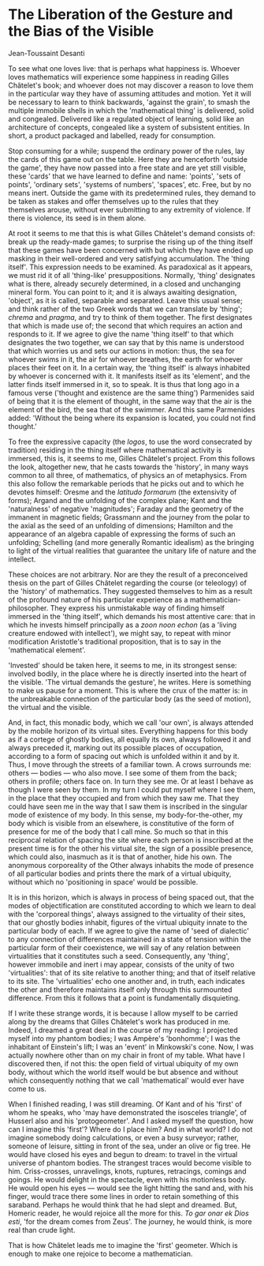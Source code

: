# The Liberation of the Gesture and the Bias of the Visible

Jean-Toussaint Desanti

To see what one loves live: that is perhaps what happiness is. Whoever loves mathematics will experience some happiness in reading Gilles Châtelet's book; and whoever does not may discover a reason to love them in the particular way they have of assuming attitudes and motion. Yet it will be necessary to learn to think backwards, 'against the grain', to smash the multiple immobile shells in which the 'mathematical thing' is delivered, solid and congealed. Delivered like a regulated object of learning, solid like an architecture of concepts, congealed like a system of subsistent entities. In short, a product packaged and labelled, ready for consumption.

Stop consuming for a while; suspend the ordinary power of the rules, lay the cards of this game out on the table. Here they are henceforth 'outside the game', they have now passed into a free state and are yet still visible, these 'cards' that we have learned to define and name: 'points', 'sets of points', 'ordinary sets', 'systems of numbers', 'spaces', etc. Free, but by no means inert. Outside the game with its predetermined rules, they demand to be taken as stakes and offer themselves up to the rules that they themselves arouse, without ever submitting to any extremity of violence. If there is violence, its seed is in them alone.

At root it seems to me that this is what Gilles Châtelet's demand consists of: break up the ready-made games; to surprise the rising up of the thing itself that these games have been concerned with but which they have ended up masking in their well-ordered and very satisfying accumulation. The 'thing itself'. This expression needs to be examined. As paradoxical as it appears, we must rid it of all 'thing-like' presuppositions. Normally, 'thing' designates what is there, already securely determined, in a closed and unchanging mineral form. You can point to it; and it is always awaiting designation, 'object', as it is called, separable and separated. Leave this usual sense; and think rather of the two Greek words that we can translate by 'thing'; *chrema* and *pragma*, and try to think of them together. The first designates that which is made use of; the second that which requires an action and responds to it. If we agree to give the name 'thing itself' to that which designates the two together, we can say that by this name is understood that which worries us and sets our actions in motion: thus, the sea for whoever swims in it, the air for whoever breathes, the earth for whoever places their feet on it. In a certain way, the 'thing itself' is always inhabited by whoever is concerned with it. It manifests itself as its 'element', and the latter finds itself immersed in it, so to speak. It is thus that long ago in a famous verse ('thought and existence are the same thing') Parmenides said of being that it is the element of thought, in the same way that the air is the element of the bird, the sea that of the swimmer. And this same Parmenides added: 'Without the being where its expansion is located, you could not find thought.'

To free the expressive capacity (the *logos*, to use the word consecrated by tradition) residing in the thing itself where mathematical activity is immersed, this is, it seems to me, Gilles Châtelet's project. From this follows the look, altogether new, that he casts towards the 'history', in many ways common to all three, of mathematics, of physics an of metaphysics. From this also follow the remarkable periods that he picks out and to which he devotes himself: Oresme and the *latitudo formarum* (the extensivity of forms); Argand and the unfolding of the complex plane; Kant and the 'naturalness' of negative 'magnitudes'; Faraday and the geometry of the immanent in magnetic fields; Grassmann and the journey from the polar to the axial as the seed of an unfolding of dimensions; Hamilton and the appearance of an algebra capable of expressing the forms of such an unfolding; Schelling (and more generally Romantic idealism) as the bringing to light of the virtual realities that guarantee the unitary life of nature and the intellect.

These choices are not arbitrary. Nor are they the result of a preconceived thesis on the part of Gilles Châtelet regarding the course (or teleology) of the 'history' of mathematics. They suggested themselves to him as a result of the profound nature of his particular experience as a mathematician-philosopher. They express his unmistakable way of finding himself immersed in the 'thing itself', which demands his most attentive care: that in which he invests himself principally as a *zoon noon echon* (as a 'living creature endowed with intellect'), we might say, to repeat with minor modification Aristotle's traditional proposition, that is to say in the 'mathematical element'.

'Invested' should be taken here, it seems to me, in its strongest sense: involved bodily, in the place where he is directly inserted into the heart of the visible. 'The virtual demands the gesture', he writes. Here is something to make us pause for a moment. This is where the crux of the matter is: in the unbreakable connection of the particular body (as the seed of motion), the virtual and the visible.

And, in fact, this monadic body, which we call 'our own', is always attended by the mobile horizon of its virtual sites. Everything happens for this body as if a cortege of ghostly bodies, all equally its own, always followed it and always preceded it, marking out its possible places of occupation, according to a form of spacing out which is unfolded within it and by it. Thus, I move through the streets of a familiar town. A crows surrounds me: others &mdash; bodies &mdash; who also move. I see some of them from the back; others in profile; others face on. In turn they see me. Or at least I behave as though I were seen by them. In my turn I could put myself where I see them, in the place that they occupied and from which they saw me. That they could have seen me in the way that I saw them is inscribed in the singular mode of existence of my body. In this sense, my body-for-the-other, my body which is visible from an elsewhere, is constitutive of the form of presence for me of the body that I call mine. So much so that in this reciprocal relation of spacing the site where each person is inscribed at the present time is for the other his virtual site, the sign of a possible presence, which could also, inasmuch as it is that of another, hide his own. The anonymous corporeality of the Other always inhabits the mode of presence of all particular bodies and prints there the mark of a virtual ubiquity, without which no 'positioning in space' would be possible.

It is in this horizon, which is always in process of being spaced out, that the modes of objectification are constituted according to which we learn to deal with the 'corporeal things', always assigned to the virtuality of their sites, that our ghostly bodies inhabit, figures of the virtual ubiquity innate to the particular body of each. If we agree to give the name of 'seed of dialectic' to any connection of differences maintained in a state of tension within the particular form of their coexistence, we will say of any relation between virtualities that it constitutes such a seed. Consequently, any 'thing', however immobile and inert i may appear, consists of the unity of two 'virtualities': that of its site relative to another thing; and that of itself relative to its site. The 'virtualities' echo one another and, in truth, each indicates the other and therefore maintains itself only through this surmounted difference. From this it follows that a point is fundamentally disquieting.

If I write these strange words, it is because I allow myself to be carried along by the dreams that Gilles Châtelet's work has produced in me. Indeed, I dreamed a great deal in the course of my reading: I projected myself into my phantom bodies; I was Ampère's 'bonhomme'; I was the inhabitant of Einstein's lift; I was an 'event' in Minkowski's cone. Now, I was actually nowhere other than on my chair in front of my table. What have I discovered then, if not this: the open field of virtual ubiquity of my own body, without which the world itself would be but absence and without which consequently nothing that we call 'mathematical' would ever have come to us.

When I finished reading, I was still dreaming. Of Kant and of his 'first' of whom he speaks, who 'may have demonstrated the isosceles triangle', of Husserl also and his 'protogeometer'. And I asked myself the question, how can I imagine this 'first'? Where do I place him? And in what world? I do not imagine somebody doing calculations, or even a busy surveyor; rather, someone of leisure, sitting in front of the sea, under an olive or fig tree. He would have closed his eyes and begun to dream: to travel in the virtual universe of phantom bodies. The strangest traces would become visible to him. Criss-crosses, unravelings, knots, ruptures, retracings, comings and goings. He would delight in the spectacle, even with his motionless body. He would open his eyes &mdash; would see the light hitting the sand and, with his finger, would trace there some lines in order to retain something of this saraband. Perhaps he would think that he had slept and dreamed. But, Homeric reader, he would rejoice all the more for this. *To gar onar ek Dios esti*, 'for the dream comes from Zeus'. The journey, he would think, is more real than crude light.

That is how Châtelet leads me to imagine the 'first' geometer. Which is enough to make one rejoice to become a mathematician.

